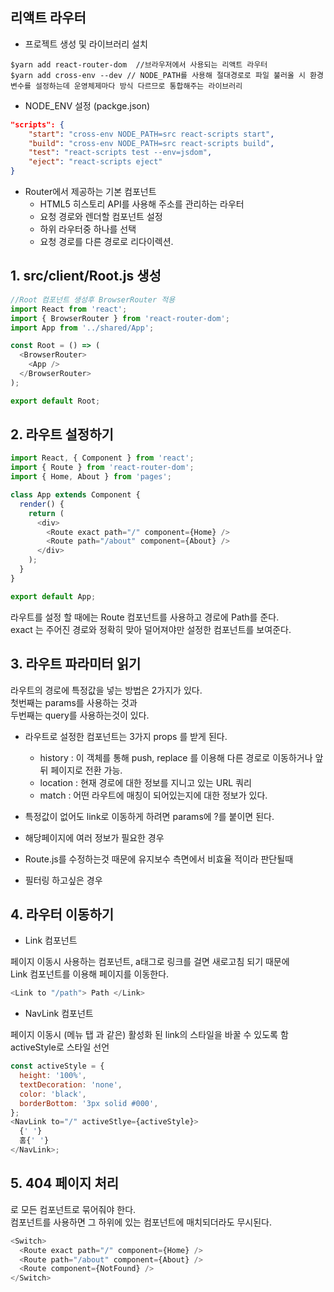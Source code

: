 ## 리액트 라우터

- 프로젝트 생성 및 라이브러리 설치

```
$yarn add react-router-dom  //브라우저에서 사용되는 리액트 라우터
$yarn add cross-env --dev // NODE_PATH를 사용해 절대경로로 파일 불러올 시 환경변수를 설정하는데 운영체제마다 방식 다르므로 통합해주는 라이브러리
```

- NODE_ENV 설정 (packge.json)

```json
"scripts": {
    "start": "cross-env NODE_PATH=src react-scripts start",
    "build": "cross-env NODE_PATH=src react-scripts build",
    "test": "react-scripts test --env=jsdom",
    "eject": "react-scripts eject"
}
```

- Router에서 제공하는 기본 컴포넌트
  - <BrowserRouter/> HTML5 히스토리 API를 사용해 주소를 관리하는 라우터
  - <Route/> 요청 경로와 렌더할 컴포넌트 설정
  - <Switch/> 하위 라우터중 하나를 선택
  - <Redirect/> 요청 경로를 다른 경로로 리다이렉션.

## 1. src/client/Root.js 생성

```js
//Root 컴포넌트 생성후 BrowserRouter 적용
import React from 'react';
import { BrowserRouter } from 'react-router-dom';
import App from '../shared/App';

const Root = () => (
  <BrowserRouter>
    <App />
  </BrowserRouter>
);

export default Root;
```

## 2. 라우트 설정하기

```js
import React, { Component } from 'react';
import { Route } from 'react-router-dom';
import { Home, About } from 'pages';

class App extends Component {
  render() {
    return (
      <div>
        <Route exact path="/" component={Home} />
        <Route path="/about" component={About} />
      </div>
    );
  }
}

export default App;
```

라우트를 설정 할 때에는 Route 컴포넌트를 사용하고 경로에 Path를 준다.  
 exact 는 주어진 경로와 정확히 맞아 덜어져야만 설정한 컴포넌트를 보여준다.

## 3. 라우트 파라미터 읽기

라우트의 경로에 특정값을 넣는 방법은 2가지가 있다.  
첫번째는 params를 사용하는 것과  
두번째는 query를 사용하는것이 있다.

- 라우트로 설정한 컴포넌트는 3가지 props 를 받게 된다.

  - history : 이 객체를 통해 push, replace 를 이용해 다른 경로로 이동하거나 앞 뒤 페이지로 전환 가능.
  - location : 현재 경로에 대한 정보를 지니고 있는 URL 쿼리
  - match : 어떤 라우트에 매칭이 되어있는지에 대한 정보가 있다.

- 특정값이 없어도 link로 이동하게 하려면 params에 ?를 붙이면 된다.
- 해당페이지에 여러 정보가 필요한 경우
- Route.js를 수정하는것 때문에 유지보수 측면에서 비효율 적이라 판단될때
- 필터링 하고싶은 경우

## 4. 라우터 이동하기

- Link 컴포넌트

페이지 이동시 사용하는 컴포넌트, a태그로 링크를 걸면 새로고침 되기 때문에  
Link 컴포넌트를 이용해 페이지를 이동한다.

```js
<Link to "/path"> Path </Link>
```

- NavLink 컴포넌트

페이지 이동시 (메뉴 탭 과 같은) 활성화 된 link의 스타일을 바꿀 수 있도록 함  
activeStyle로 스타일 선언

```js
const activeStyle = {
  height: '100%',
  textDecoration: 'none',
  color: 'black',
  borderBottom: '3px solid #000',
};
<NavLink to="/" activeStlye={activeStyle}>
  {' '}
  홈{' '}
</NavLink>;
```

## 5. 404 페이지 처리

<Switch>로 모든 <Route> 컴포넌트로 묶어줘야 한다.  
<Switch>컴포넌트를 사용하면 그 하위에 있는 <Route>컴포넌트에 매치되더라도 무시된다.

```js
<Switch>
  <Route exact path="/" component={Home} />
  <Route path="/about" component={About} />
  <Route component={NotFound} />
</Switch>
```
